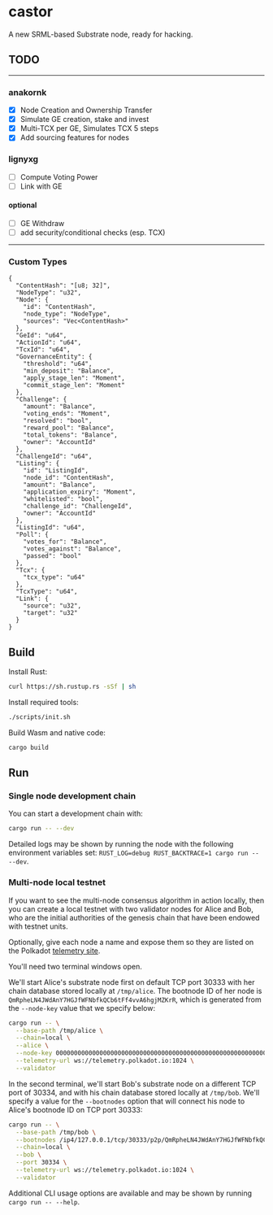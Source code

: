 # castor

A new SRML-based Substrate node, ready for hacking.

## TODO
---
### anakornk
- [x] Node Creation and Ownership Transfer
- [x] Simulate GE creation, stake and invest
- [x] Multi-TCX per GE, Simulates TCX 5 steps
- [x] Add sourcing features for nodes

### lignyxg
- [ ] Compute Voting Power
- [ ] Link with GE

#### optional
- [ ] GE Withdraw
- [ ] add security/conditional checks (esp. TCX)
---

### Custom Types
```
{
  "ContentHash": "[u8; 32]",
  "NodeType": "u32",
  "Node": {
    "id": "ContentHash",
    "node_type": "NodeType",
    "sources": "Vec<ContentHash>"
  },
  "GeId": "u64",
  "ActionId": "u64",
  "TcxId": "u64",
  "GovernanceEntity": {
    "threshold": "u64",
    "min_deposit": "Balance",
    "apply_stage_len": "Moment",
    "commit_stage_len": "Moment"
  },
  "Challenge": {
    "amount": "Balance",
    "voting_ends": "Moment",
    "resolved": "bool",
    "reward_pool": "Balance",
    "total_tokens": "Balance",
    "owner": "AccountId"
  },
  "ChallengeId": "u64",
  "Listing": {
    "id": "ListingId",
    "node_id": "ContentHash",
    "amount": "Balance",
    "application_expiry": "Moment",
    "whitelisted": "bool",
    "challenge_id": "ChallengeId",
    "owner": "AccountId"
  },
  "ListingId": "u64",
  "Poll": {
    "votes_for": "Balance",
    "votes_against": "Balance",
    "passed": "bool"
  },
  "Tcx": {
    "tcx_type": "u64"
  },
  "TcxType": "u64",
  "Link": {
    "source": "u32",
    "target": "u32"
  }
}
```


## Build

Install Rust:

```bash
curl https://sh.rustup.rs -sSf | sh
```

Install required tools:

```bash
./scripts/init.sh
```

Build Wasm and native code:

```bash
cargo build
```

## Run

### Single node development chain

You can start a development chain with:

```bash
cargo run -- --dev
```

Detailed logs may be shown by running the node with the following environment variables set: `RUST_LOG=debug RUST_BACKTRACE=1 cargo run -- --dev`.

### Multi-node local testnet

If you want to see the multi-node consensus algorithm in action locally, then you can create a local testnet with two validator nodes for Alice and Bob, who are the initial authorities of the genesis chain that have been endowed with testnet units.

Optionally, give each node a name and expose them so they are listed on the Polkadot [telemetry site](https://telemetry.polkadot.io/#/Local%20Testnet).

You'll need two terminal windows open.

We'll start Alice's substrate node first on default TCP port 30333 with her chain database stored locally at `/tmp/alice`. The bootnode ID of her node is `QmRpheLN4JWdAnY7HGJfWFNbfkQCb6tFf4vvA6hgjMZKrR`, which is generated from the `--node-key` value that we specify below:

```bash
cargo run -- \
  --base-path /tmp/alice \
  --chain=local \
  --alice \
  --node-key 0000000000000000000000000000000000000000000000000000000000000001 \
  --telemetry-url ws://telemetry.polkadot.io:1024 \
  --validator
```

In the second terminal, we'll start Bob's substrate node on a different TCP port of 30334, and with his chain database stored locally at `/tmp/bob`. We'll specify a value for the `--bootnodes` option that will connect his node to Alice's bootnode ID on TCP port 30333:

```bash
cargo run -- \
  --base-path /tmp/bob \
  --bootnodes /ip4/127.0.0.1/tcp/30333/p2p/QmRpheLN4JWdAnY7HGJfWFNbfkQCb6tFf4vvA6hgjMZKrR \
  --chain=local \
  --bob \
  --port 30334 \
  --telemetry-url ws://telemetry.polkadot.io:1024 \
  --validator
```

Additional CLI usage options are available and may be shown by running `cargo run -- --help`.
